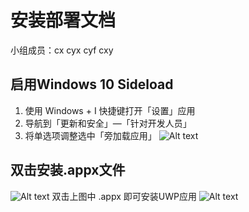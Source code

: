 # 安装部署文档 
小组成员：cx cyx cyf cxy
## 启用Windows 10 Sideload 
1. 使用 Windows + I 快捷键打开「设置」应用 
2. 导航到「更新和安全」—「针对开发人员」 
3. 将单选项调整选中「旁加载应用」 
![Alt text](https://upload-images.jianshu.io/upload_images/11235656-8bb834a294aa5d4e.png?imageMogr2/auto-orient/strip%7CimageView2/2/w/700) 

## 双击安装.appx文件 
![Alt text](https://upload-images.jianshu.io/upload_images/11235656-2807a501394b4c51.png?imageMogr2/auto-orient/) 
双击上图中 .appx 即可安装UWP应用 ![Alt text](https://upload-images.jianshu.io/upload_images/11235656-3c189ed461d4bc33.png?imageMogr2/auto-orient/strip%7CimageView2/2/w/700) 
